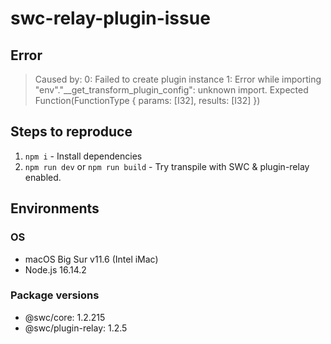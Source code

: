 # swc-relay-plugin-issue

## Error

> Caused by:
>    0: Failed to create plugin instance
>    1: Error while importing "env"."__get_transform_plugin_config": unknown import. Expected Function(FunctionType { params: [I32], results: [I32] })

## Steps to reproduce

1. `npm i` - Install dependencies
2. `npm run dev` or `npm run build` - Try transpile with SWC & plugin-relay enabled.

## Environments

### OS

- macOS Big Sur v11.6 (Intel iMac)
- Node.js 16.14.2

### Package versions

- @swc/core: 1.2.215
- @swc/plugin-relay: 1.2.5
